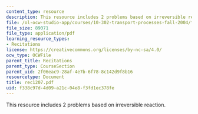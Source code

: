 ```yaml
---
content_type: resource
description: This resource includes 2 problems based on irreversible reaction.
file: /ol-ocw-studio-app/courses/10-302-transport-processes-fall-2004/f338c97d4d09a21c04e8f3fd1ec378fe_rec1207.pdf
file_size: 89071
file_type: application/pdf
learning_resource_types:
- Recitations
license: https://creativecommons.org/licenses/by-nc-sa/4.0/
ocw_type: OCWFile
parent_title: Recitations
parent_type: CourseSection
parent_uid: 2f06eac9-28af-4e7b-6f78-8c142d9f8b16
resourcetype: Document
title: rec1207.pdf
uid: f338c97d-4d09-a21c-04e8-f3fd1ec378fe
---
```

This resource includes 2 problems based on irreversible reaction.